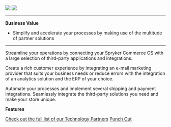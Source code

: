 <div class='feature-text'>
    <div class='feature-images'>
    <img class="light-mode" src="https://spryker.s3.eu-central-1.amazonaws.com/docs/Document+360/Capabilities+icons/light/Technology+Partner+Integrations.svg"/>
    <img class="dark-mode" src="https://spryker.s3.eu-central-1.amazonaws.com/docs/Document+360/Capabilities+icons/dark/integration.svg"/>
    </div>
    <div class="feature-text-wrap">

***
**Business Value**
* Simplify and accelerate your processes by making use of the multitude of partner solutions
***
        
Streamline your operations by connecting your Spryker Commerce OS with a large selection of third-party applications and integrations.

Create a rich customer experience by integrating an e-mail marketing provider that suits your business needs or reduce errors with the integration of an analytics solution and the ERP of your choice.

Automate your processes and implement several shipping and payment integrations. Seamlessly integrate the third-party solutions you need and make your store unique.
</div>
</div>

**Features**
<div>
<a class="feature-link" href="https://documentation.spryker.com/v4/docs/partner-integration">Check out the full list of our Technology Partners</a>
<a class="feature-link" href="https://documentation.spryker.com/v3/docs/punchout-201907">Punch Out</a>
</div>
<!--
<map id="map1">
        <area shape="rectangle" coords="3,2,222,106" dragDirection="0" href="https://documentation.spryker.com/industry_partners/performance/akeneo/akeneo.htm" />
        <area shape="rectangle" coords="224,1,477,105" dragDirection="0" href="http://documentation.spryker.com/industry_partners/hosting/metaways.htm" />
        <area shape="rectangle" coords="479,2,711,105" dragDirection="0" href="https://documentation.spryker.com/industry_partners/performance/datavirtuality.htm" />
        <area shape="rectangle" coords="2,107,229,197" dragDirection="0" href="http://documentation.spryker.com/industry_partners/payment/klarna/klarna.htm" />
        <area shape="rectangle" coords="230,106,479,196" dragDirection="0" href="https://documentation.spryker.com/industry_partners/performance/styla.htm" />
        <area shape="rectangle" coords="480,107,713,197" dragDirection="0" href="http://documentation.spryker.com/industry_partners/payment/ratepay/ratepay.htm" />
        <area shape="rectangle" coords="1,199,230,308" dragDirection="0" href="http://documentation.spryker.com/industry_partners/payment/computop/computop.htm" />
        <area shape="rectangle" coords="231,196,480,306" dragDirection="0" href="http://documentation.spryker.com/industry_partners/hosting/continum.htm" />
        <area shape="rectangle" coords="481,198,712,308" dragDirection="0" href="http://documentation.spryker.com/industry_partners/hosting/claranet.htm" />
        <area shape="rectangle" coords="1,310,232,407" dragDirection="0" href="https://documentation.spryker.com/industry_partners/payment/afterpay/afterpay.htm" />
        <area shape="rectangle" coords="234,307,482,408" dragDirection="0" href="https://documentation.spryker.com/industry_partners/performance/econda/econda.htm" />
        <area shape="rectangle" coords="483,309,710,406" dragDirection="0" href="https://documentation.spryker.com/industry_partners/performance/factfinder/factfinder.htm" />
        <area shape="rectangle" coords="1,408,235,501" dragDirection="0" href="https://documentation.spryker.com/industry_partners/payment/payone/payone-v1-1.htm" />
        <area shape="rectangle" coords="237,408,484,502" dragDirection="0" href="https://documentation.spryker.com/industry_partners/performance/mindlab.htm" />
        <area shape="rectangle" coords="483,407,710,503" dragDirection="0" href="https://documentation.spryker.com/industry_partners/performance/channelpilot.htm" />
        <area shape="rectangle" coords="2,500,236,611" dragDirection="0" href="http://documentation.spryker.com/industry_partners/payment/arvato/arvato.htm" />
        <area shape="rectangle" coords="236,502,483,612" dragDirection="0" href="http://documentation.spryker.com/industry_partners/payment/billpay/billpay.htm" />
        <area shape="rectangle" coords="484,503,712,612" dragDirection="0" href="https://documentation.spryker.com/industry_partners/performance/minubo.htm" />
        <area shape="rectangle" coords="3,612,238,721" dragDirection="0" href="http://documentation.spryker.com/industry_partners/payment/heidelpay/heidelpay.htm" />
        <area shape="rectangle" coords="238,611,483,720" dragDirection="0" href="https://documentation.spryker.com/industry_partners/performance/nitrobox.htm" />
        <area shape="rectangle" coords="484,611,711,721" dragDirection="0" href="http://documentation.spryker.com/industry_partners/payment/amazonpay/amazon-pay.htm" />
        <area shape="rectangle" coords="1,720,241,808" dragDirection="0" href="http://documentation.spryker.com/industry_partners/payment/payolution/payolution.htm" />
        <area shape="rectangle" coords="241,723,486,810" dragDirection="0" href="http://documentation.spryker.com/industry_partners/hosting/root360.htm" />
        <area shape="rectangle" coords="486,723,712,807" dragDirection="0" href="http://documentation.spryker.com/industry_partners/payment/braintree/braintree.htm" />
    </map>
-->
<!-- ../../Resources/Images/IP Integrations.png" usemap="#map1 -->
